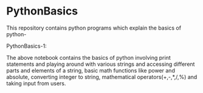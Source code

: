 # PythonBasics
This repository contains python programs which explain the basics of python-

PythonBasics-1:

The above notebook contains the basics of python involving print statements and playing around with various strings and accessing different parts and elements of a string, basic math functions like power and absolute, converting integer to string, mathematical operators(+,-,*,/,%) and taking input from users. 

